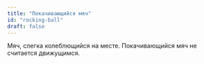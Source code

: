 ```yaml
---
title: "Покачивающийся мяч"
id: "rocking-ball"
draft: false
---
```


Мяч, слегка колеблющийся на месте. Покачивающийся мяч не считается движущимся.